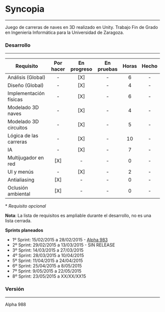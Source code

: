 # Syncopia
---
Juego de carreras de naves en 3D realizado en Unity. Trabajo Fin de Grado en Ingeniería Informática para la Universidad de Zaragoza.

### Desarrollo
---
| Requisito | Por hacer | En progreso | En pruebas | Horas | Hecho |
| --- | :---: | :---: | :---: | :---: | :---: |
| Análisis (Global) | - | [X] | - | 6 | - |
| Diseño (Global) | - | [X] | - | 4 | - |
| Implementación físicas | - | [X] | - | 6 | - |
| Modelado 3D naves | - | [X] | - | 4 | - |
| Modelado 3D circuitos | - | [X] | - | 5 | - |
| Lógica de las carreras | - | [X] | - | 10 | - |
| IA | - | [X] | - | 7 | - |
| Multijugador en red | [X] | - | - | 0 | - |
| UI y menús | - | [X] | - | 2 | - |
| Antialiasing | [X] | - | - | 0 | - |
| Oclusión ambiental | [X] | - | - | 0 | - |
\* *Requisito opcional*

**Nota**: La lista de requisitos es ampliable durante el desarrollo, no es una lista cerrada.

**Sprints planeados**
* 1º Sprint: 15/02/2015 a 28/02/2015 - [Alpha 983](https://github.com/Arafo/Syncopia/releases/tag/alpha-983)
* 2º Sprint: 29/02/2015 a 13/03/2015 - SIN RELEASE
* 3º Sprint: 14/03/2015 a 27/03/2015
* 4º Sprint: 28/03/2015 a 10/04/2015
* 5º Sprint: 11/04/2015 a 24/04/2015
* 6º Sprint: 25/04/2015 a 8/05/2015
* 7º Sprint: 9/05/2015 a 22/05/2015
* 8º Sprint: 23/05/2015 a XX/XX/XX15

### Versión
---
Alpha 988